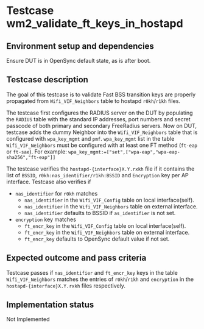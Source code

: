 # Testcase wm2_validate_ft_keys_in_hostapd

## Environment setup and dependencies

Ensure DUT is in OpenSync default state, as is after boot.

## Testcase description

The goal of this testcase is to validate Fast BSS transition keys are properly
propagated from `Wifi_VIF_Neighbors` table to hostapd `r0kh`/`r1kh` files.

The testcase first configures the RADIUS server on the DUT by populating the
`RADIUS` table with the standard IP addresses, port numbers and secret passcode
of both primary and secondary FreeRadius servers. Now on DUT, testcase adds the
dummy Neighbor into the `Wifi_VIF_Neighbors` table that is configured with
`wpa_key_mgmt` and `pmf`. `wpa_key_mgmt` list in the table `Wifi_VIF_Neighbors`
must be configured with at least one FT method (`ft-eap` or `ft-sae`).
For example: `wpa_key_mgmt:=["set",["wpa-eap","wpa-eap-sha256","ft-eap"]]`

The testcase verifies the `hostapd-{interface}X.Y.rxkh` file if it contains the
list of `BSSID`, `r0kh:nas_identifier/r1kh:BSSID` and `Encryption` key per AP
interface. Testcase also verifies if

* `nas_identifier` for `r0kh` matches
    * `nas_identifier` in the `Wifi_VIF_Config` table on local interface(self).
    * `nas_identifier` in the `Wifi_VIF_Neighbors` table on external interface.
    * `nas_identifier` defaults to BSSID if `as_identifier` is not set.
* `encryption` key matches
    * `ft_encr_key` in the `Wifi_VIF_Config` table on local interface(self).
    * `ft_encr_key` in the `Wifi_VIF_Neighbors` table on external interface.
    * `ft_encr_key` defaults to OpenSync default value if not set.

## Expected outcome and pass criteria

Testcase passes if `nas_identifier` and `ft_encr_key` keys in the table
`Wifi_VIF_Neighbors` matches the entries of `r0kh`/`r1kh` and `encryption` in
the `hostapd-{interface}X.Y.rxkh` files respectively.

## Implementation status

Not Implemented
